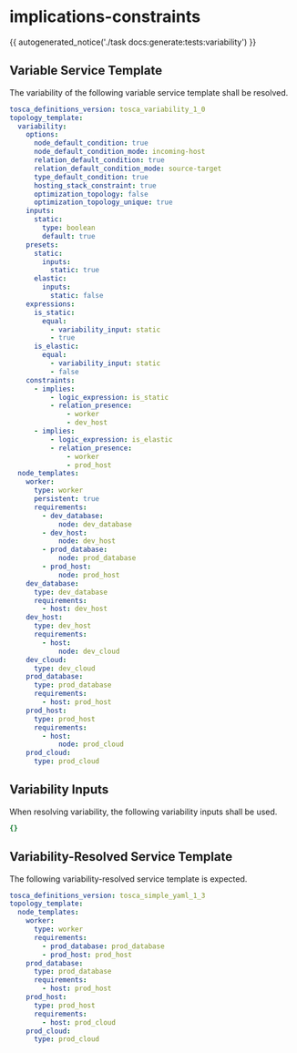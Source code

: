 # implications-constraints

{{ autogenerated_notice('./task docs:generate:tests:variability') }}


## Variable Service Template

The variability of the following variable service template shall be resolved.

```yaml linenums="1"
tosca_definitions_version: tosca_variability_1_0
topology_template:
  variability:
    options:
      node_default_condition: true
      node_default_condition_mode: incoming-host
      relation_default_condition: true
      relation_default_condition_mode: source-target
      type_default_condition: true
      hosting_stack_constraint: true
      optimization_topology: false
      optimization_topology_unique: true
    inputs:
      static:
        type: boolean
        default: true
    presets:
      static:
        inputs:
          static: true
      elastic:
        inputs:
          static: false
    expressions:
      is_static:
        equal:
          - variability_input: static
          - true
      is_elastic:
        equal:
          - variability_input: static
          - false
    constraints:
      - implies:
          - logic_expression: is_static
          - relation_presence:
              - worker
              - dev_host
      - implies:
          - logic_expression: is_elastic
          - relation_presence:
              - worker
              - prod_host
  node_templates:
    worker:
      type: worker
      persistent: true
      requirements:
        - dev_database:
            node: dev_database
        - dev_host:
            node: dev_host
        - prod_database:
            node: prod_database
        - prod_host:
            node: prod_host
    dev_database:
      type: dev_database
      requirements:
        - host: dev_host
    dev_host:
      type: dev_host
      requirements:
        - host:
            node: dev_cloud
    dev_cloud:
      type: dev_cloud
    prod_database:
      type: prod_database
      requirements:
        - host: prod_host
    prod_host:
      type: prod_host
      requirements:
        - host:
            node: prod_cloud
    prod_cloud:
      type: prod_cloud
```

## Variability Inputs

When resolving variability, the following variability inputs shall be used.

```yaml linenums="1"
{}
```



## Variability-Resolved Service Template

The following variability-resolved service template is expected.

```yaml linenums="1"
tosca_definitions_version: tosca_simple_yaml_1_3
topology_template:
  node_templates:
    worker:
      type: worker
      requirements:
        - prod_database: prod_database
        - prod_host: prod_host
    prod_database:
      type: prod_database
      requirements:
        - host: prod_host
    prod_host:
      type: prod_host
      requirements:
        - host: prod_cloud
    prod_cloud:
      type: prod_cloud
```

